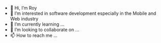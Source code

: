 - 👋 Hi, I’m Roy
- 👀 I’m interested in software development especially in the Mobile and Web industry
- 🌱 I’m currently learning ...
- 💞️ I’m looking to collaborate on ...
- 📫 How to reach me ...

<!---
royfa28/royfa28 is a ✨ special ✨ repository because its `README.md` (this file) appears on your GitHub profile.
You can click the Preview link to take a look at your changes.
--->
